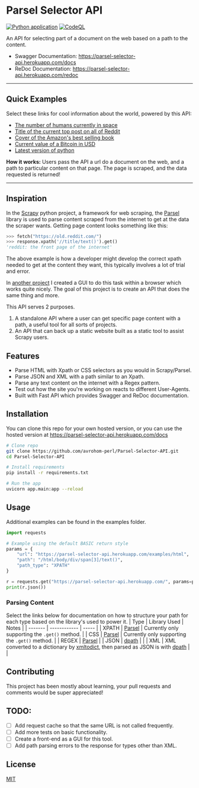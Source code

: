 # Parsel Selector API
[![Python application](https://github.com/avrohom-perl/Parsel-Selector-API/actions/workflows/python-app.yml/badge.svg?branch=main)](https://github.com/avrohom-perl/Parsel-Selector-API/actions/workflows/python-app.yml) [![CodeQL](https://github.com/avrohom-perl/Parsel-Selector-API/actions/workflows/codeql-analysis.yml/badge.svg?branch=main)](https://github.com/avrohom-perl/Parsel-Selector-API/actions/workflows/codeql-analysis.yml)

An API for selecting part of a document on the web based on a path to the content.

- Swagger Documentation: https://parsel-selector-api.herokuapp.com/docs
- ReDoc Documentation: https://parsel-selector-api.herokuapp.com/redoc

---
## Quick Examples
Select these links for cool information about the world, powered by this API:
- [The number of humans currently in space](https://parsel-selector-api.herokuapp.com/?url=https%3A%2F%2Fwww.howmanypeopleareinspacerightnow.com%2Fpeopleinspace.json&path=%2Fnumber&path_type=JSON&return_style=DATA_ONLY&user_agent=Mozilla%2F5.0%20%28Macintosh%3B%20Intel%20Mac%20OS%20X%2010_10_1%29%20AppleWebKit%2F537.36%20%28KHTML%2C%20like%20Gecko%29%20Chrome%2F39.0.2171.95%20Safari%2F537.36)
- [Title of the current top post on all of Reddit](https://parsel-selector-api.herokuapp.com/?url=https%3A%2F%2Fold.reddit.com%2Fr%2Fall%2F&path=%2Fhtml%2Fbody%2Fdiv%5B4%5D%2Fdiv%2Fdiv%5B1%5D%2Fdiv%5B2%5D%2Fdiv%5B1%5D%2Fp%5B1%5D%2Fa%2Ftext%28%29&path_type=XPATH&return_style=DATA_ONLY&user_agent=Mozilla%2F5.0%20%28Macintosh%3B%20Intel%20Mac%20OS%20X%2010_10_1%29%20AppleWebKit%2F537.36%20%28KHTML%2C%20like%20Gecko%29%20Chrome%2F39.0.2171.95%20Safari%2F537.36)
- [Cover of the Amazon's best selling book](https://parsel-selector-api.herokuapp.com/?url=https%3A%2F%2Fwww.amazon.com%2Fgp%2Fbestsellers%2Fbooks&path=%2F%2F%2A%5B%40id%3D%22zg-ordered-list%22%5D%2Fli%5B1%5D%2Fspan%2Fdiv%2Fspan%2Fa%2Fspan%2Fdiv%2Fimg&path_type=XPATH&return_style=DATA_ONLY&user_agent=Mozilla%2F5.0%20%28Macintosh%3B%20Intel%20Mac%20OS%20X%2010_10_1%29%20AppleWebKit%2F537.36%20%28KHTML%2C%20like%20Gecko%29%20Chrome%2F39.0.2171.95%20Safari%2F537.36)
- [Current value of a Bitcoin in USD](https://parsel-selector-api.herokuapp.com/?url=https%3A%2F%2Fapi.coindesk.com%2Fv1%2Fbpi%2Fcurrentprice.json&path=%2Fbpi%2FUSD%2Frate&path_type=JSON&return_style=DATA_ONLY&user_agent=Mozilla%2F5.0%20%28Macintosh%3B%20Intel%20Mac%20OS%20X%2010_10_1%29%20AppleWebKit%2F537.36%20%28KHTML%2C%20like%20Gecko%29%20Chrome%2F39.0.2171.95%20Safari%2F537.36)
- [Latest version of python](https://parsel-selector-api.herokuapp.com/?url=https%3A%2F%2Fwww.python.org%2Fdownloads%2F&path=%2Fhtml%2Fbody%2Fdiv%2Fdiv%5B3%5D%2Fdiv%2Fsection%2Fdiv%5B2%5D%2Fol%2Fli%5B1%5D%2Fspan%5B1%5D%2Fa%2Ftext%28%29&path_type=XPATH&return_style=DATA_ONLY&user_agent=Mozilla%2F5.0%20%28Macintosh%3B%20Intel%20Mac%20OS%20X%2010_10_1%29%20AppleWebKit%2F537.36%20%28KHTML%2C%20like%20Gecko%29%20Chrome%2F39.0.2171.95%20Safari%2F537.36)

**How it works:** Users pass the API a url do a document on the web, and a path to particular content on that page. The page is scraped, and the data requested is returned!

---
## Inspiration

In the [Scrapy](https://scrapy.org/) python project, a framework for web scraping, the [Parsel](https://pypi.org/project/parsel/) library is used to parse content scraped from the internet to get at the data the scraper wants. Getting page content looks something like this:
```python
>>> fetch("https://old.reddit.com/")
>>> response.xpath('//title/text()').get()
'reddit: the front page of the internet'
```

The above example is how a developer might develop the correct xpath needed to get at the content they want, this typically involves a lot of trial and error. 

In [another project](https://html-notifier.herokuapp.com/explore/) I created a GUI to do this task within a browser which works quite nicely. The goal of this project is to create an API that does the same thing and more. 

This API serves 2 purposes.
1. A standalone API where a user can get specific page content with a path, a useful tool for all sorts of projects. 
2. An API that can back up a static website built as a static tool to assist Scrapy users.

## Features

- Parse HTML with Xpath or CSS selectors as you would in Scrapy/Parsel.
- Parse JSON and XML with a path similar to an Xpath.
- Parse any text content on the internet with a Regex pattern.
- Test out how the site you're working on reacts to different User-Agents.
- Built with Fast API which provides Swagger and ReDoc documentation.

## Installation
You can clone this repo for your own hosted version, or you can use the hosted version at https://parsel-selector-api.herokuapp.com/docs
```bash
# Clone repo
git clone https://github.com/avrohom-perl/Parsel-Selector-API.git
cd Parsel-Selector-API

# Install requirements 
pip install -r requirements.txt

# Run the app
uvicorn app.main:app --reload
```

## Usage 
Additional examples can be found in the examples folder.
```python
import requests

# Example using the default BASIC return style
params = {
    "url": "https://parsel-selector-api.herokuapp.com/examples/html",
    "path": "/html/body/div/span[3]/text()",
    "path_type": "XPATH"
}

r = requests.get("https://parsel-selector-api.herokuapp.com/", params=params)
print(r.json())
```

### Parsing Content
Select the links below for documentation on how to structure your path for each type based on the library's used to power it.
| Type    | Library Used | Notes |
| ------- | ------------ | ----- |
| XPATH   | [Parsel](https://parsel.readthedocs.io/en/latest/usage.html#usage) | Currently only supporting the `.get()` method. |
| CSS     | [Parsel](https://parsel.readthedocs.io/en/latest/usage.html#usage) | Currently only supporting the `.get()` method. |
| REGEX   | [Parsel](https://parsel.readthedocs.io/en/latest/usage.html#usage) | 
| JSON    | [dpath](https://pypi.org/project/dpath/) | |
| XML     | XML converted to a dictionary by [xmltodict](https://pypi.org/project/xmltodict/), then parsed as JSON is with [dpath](https://pypi.org/project/dpath/) | |

## Contributing
This project has been mostly about learning, your pull requests and comments would be super appreciated! 

## TODO:
- [ ] Add request cache so that the same URL is not called frequently.
- [ ] Add more tests on basic functionality.
- [ ] Create a front-end as a GUI for this tool.
- [ ] Add path parsing errors to the response for types other than XML.

## License
[MIT](https://choosealicense.com/licenses/mit/)